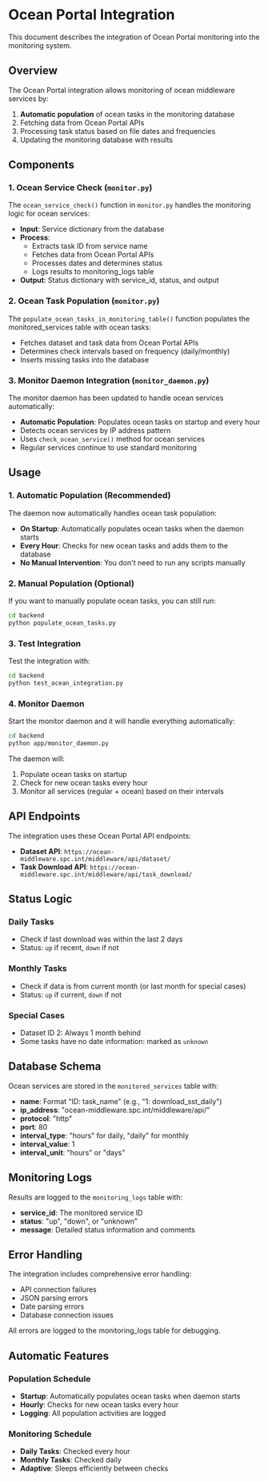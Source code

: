 # Ocean Portal Integration

This document describes the integration of Ocean Portal monitoring into the monitoring system.

## Overview

The Ocean Portal integration allows monitoring of ocean middleware services by:
1. **Automatic population** of ocean tasks in the monitoring database
2. Fetching data from Ocean Portal APIs
3. Processing task status based on file dates and frequencies
4. Updating the monitoring database with results

## Components

### 1. Ocean Service Check (`monitor.py`)

The `ocean_service_check()` function in `monitor.py` handles the monitoring logic for ocean services:

- **Input**: Service dictionary from the database
- **Process**: 
  - Extracts task ID from service name
  - Fetches data from Ocean Portal APIs
  - Processes dates and determines status
  - Logs results to monitoring_logs table
- **Output**: Status dictionary with service_id, status, and output

### 2. Ocean Task Population (`monitor.py`)

The `populate_ocean_tasks_in_monitoring_table()` function populates the monitored_services table with ocean tasks:

- Fetches dataset and task data from Ocean Portal APIs
- Determines check intervals based on frequency (daily/monthly)
- Inserts missing tasks into the database

### 3. Monitor Daemon Integration (`monitor_daemon.py`)

The monitor daemon has been updated to handle ocean services automatically:

- **Automatic Population**: Populates ocean tasks on startup and every hour
- Detects ocean services by IP address pattern
- Uses `check_ocean_service()` method for ocean services
- Regular services continue to use standard monitoring

## Usage

### 1. Automatic Population (Recommended)

The daemon now automatically handles ocean task population:

- **On Startup**: Automatically populates ocean tasks when the daemon starts
- **Every Hour**: Checks for new ocean tasks and adds them to the database
- **No Manual Intervention**: You don't need to run any scripts manually

### 2. Manual Population (Optional)

If you want to manually populate ocean tasks, you can still run:

```bash
cd backend
python populate_ocean_tasks.py
```

### 3. Test Integration

Test the integration with:

```bash
cd backend
python test_ocean_integration.py
```

### 4. Monitor Daemon

Start the monitor daemon and it will handle everything automatically:

```bash
cd backend
python app/monitor_daemon.py
```

The daemon will:
1. Populate ocean tasks on startup
2. Check for new ocean tasks every hour
3. Monitor all services (regular + ocean) based on their intervals

## API Endpoints

The integration uses these Ocean Portal API endpoints:

- **Dataset API**: `https://ocean-middleware.spc.int/middleware/api/dataset/`
- **Task Download API**: `https://ocean-middleware.spc.int/middleware/api/task_download/`

## Status Logic

### Daily Tasks
- Check if last download was within the last 2 days
- Status: `up` if recent, `down` if not

### Monthly Tasks
- Check if data is from current month (or last month for special cases)
- Status: `up` if current, `down` if not

### Special Cases
- Dataset ID 2: Always 1 month behind
- Some tasks have no date information: marked as `unknown`

## Database Schema

Ocean services are stored in the `monitored_services` table with:

- **name**: Format "ID: task_name" (e.g., "1: download_sst_daily")
- **ip_address**: "ocean-middleware.spc.int/middleware/api/"
- **protocol**: "http"
- **port**: 80
- **interval_type**: "hours" for daily, "daily" for monthly
- **interval_value**: 1
- **interval_unit**: "hours" or "days"

## Monitoring Logs

Results are logged to the `monitoring_logs` table with:

- **service_id**: The monitored service ID
- **status**: "up", "down", or "unknown"
- **message**: Detailed status information and comments

## Error Handling

The integration includes comprehensive error handling:

- API connection failures
- JSON parsing errors
- Date parsing errors
- Database connection issues

All errors are logged to the monitoring_logs table for debugging.

## Automatic Features

### Population Schedule
- **Startup**: Automatically populates ocean tasks when daemon starts
- **Hourly**: Checks for new ocean tasks every hour
- **Logging**: All population activities are logged

### Monitoring Schedule
- **Daily Tasks**: Checked every hour
- **Monthly Tasks**: Checked daily
- **Adaptive**: Sleeps efficiently between checks 